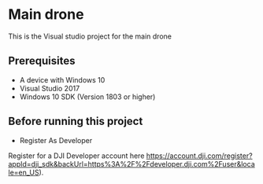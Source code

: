 # Main drone
This is the Visual studio project for the main drone

## Prerequisites

* A device with Windows 10
* Visual Studio 2017
* Windows 10 SDK (Version 1803 or higher)

## Before running this project

* Register As Developer

Register for a DJI Developer account here
https://account.dji.com/register?appId=dji_sdk&backUrl=https%3A%2F%2Fdeveloper.dji.com%2Fuser&locale=en_US).